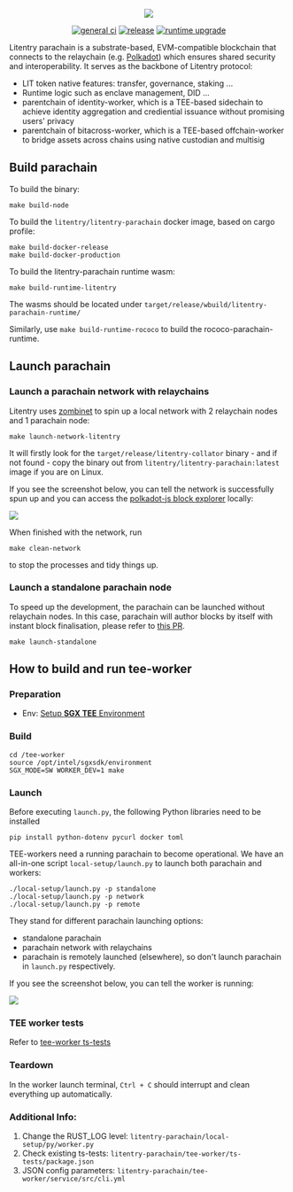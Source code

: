 
<div align="center">

![](https://res.cloudinary.com/brandpad/image/upload/c_scale,dpr_auto,f_auto,w_768/v1673016042/19618/parachain-logo-color-black-t)

[![general ci](https://github.com/litentry/litentry-parachain/actions/workflows/ci.yml/badge.svg?branch=dev)](https://github.com/litentry/litentry-parachain/actions/workflows/ci.yml)
[![release](https://github.com/litentry/litentry-parachain/actions/workflows/create-release-draft.yml/badge.svg)](https://github.com/litentry/litentry-parachain/actions/workflows/create-release-draft.yml)
[![runtime upgrade](https://github.com/litentry/litentry-parachain/actions/workflows/check-runtime-upgrade.yml/badge.svg)](https://github.com/litentry/litentry-parachain/actions/workflows/check-runtime-upgrade.yml)

</div>

Litentry parachain is a substrate-based, EVM-compatible blockchain that connects to the relaychain (e.g. [Polkadot](https://polkadot.com/)) which ensures shared security and interoperability. It serves as the backbone of Litentry protocol:
- LIT token native features: transfer, governance, staking ...
- Runtime logic such as enclave management, DID ...
- parentchain of identity-worker, which is a TEE-based sidechain to achieve identity aggregation and crediential issuance without promising users' privacy 
- parentchain of bitacross-worker, which is a TEE-based offchain-worker to bridge assets across chains using native custodian and multisig

## Build parachain

To build the binary:

```
make build-node
```

To build the `litentry/litentry-parachain` docker image, based on cargo profile:

```
make build-docker-release
make build-docker-production
```

To build the litentry-parachain runtime wasm:

```
make build-runtime-litentry
```

The wasms should be located under `target/release/wbuild/litentry-parachain-runtime/`

Similarly, use `make build-runtime-rococo` to build the rococo-parachain-runtime.

## Launch parachain
### Launch a parachain network with relaychains

Litentry uses [zombinet](https://github.com/paritytech/zombienet) to spin up a local network with 2 relaychain nodes and 1 parachain node:
```
make launch-network-litentry
```
It will firstly look for the `target/release/litentry-collator` binary - and if not found - copy the binary out from `litentry/litentry-parachain:latest` image if you are on Linux.

If you see the screenshot below, you can tell the network is successfully spun up and you can access the [polkadot-js block explorer](https://polkadot.js.org/apps/?rpc=ws://127.0.0.1:9944#/explorer) locally:

![](https://github.com/user-attachments/assets/125e43d7-b54f-41af-8de4-07bbe12b9702)

When finished with the network, run

```
make clean-network
```

to stop the processes and tidy things up.

### Launch a standalone parachain node

To speed up the development, the parachain can be launched without relaychain nodes.
In this case, parachain will author blocks by itself with instant block finalisation, please refer to [this PR](https://github.com/litentry/litentry-parachain/pull/1059).

```
make launch-standalone
```

## How to build and run tee-worker

### Preparation

- Env: [Setup **SGX TEE** Environment](https://web3builders.notion.site/Setup-SGX-TEE-Environment-68066770831b45b7b632e682cf159477?pvs=4) 

### Build

```
cd /tee-worker
source /opt/intel/sgxsdk/environment
SGX_MODE=SW WORKER_DEV=1 make
```

### Launch

Before executing `launch.py`, the following Python libraries need to be installed
```
pip install python-dotenv pycurl docker toml
```

TEE-workers need a running parachain to become operational. We have an all-in-one script `local-setup/launch.py` to launch both parachain and workers:
```
./local-setup/launch.py -p standalone
./local-setup/launch.py -p network
./local-setup/launch.py -p remote
```

They stand for different parachain launching options:
- standalone parachain
- parachain network with relaychains
- parachain is remotely launched (elsewhere), so don't launch parachain in `launch.py`
respectively.

If you see the screenshot below, you can tell the worker is running:

![](https://github.com/cryptoade1/litentry-parachain/assets/88367184/cb1cea60-bc5d-4b62-bae7-503583a135ee)

### TEE worker tests 

Refer to [tee-worker ts-tests](https://github.com/litentry/litentry-parachain/blob/dev/tee-worker/ts-tests/README.md)

### Teardown

In the worker launch terminal, `Ctrl + C` should interrupt and clean everything up automatically.

### Additional Info:

1. Change the RUST_LOG level: `litentry-parachain/local-setup/py/worker.py`
2. Check existing ts-tests: `litentry-parachain/tee-worker/ts-tests/package.json`
3. JSON config parameters: `litentry-parachain/tee-worker/service/src/cli.yml`